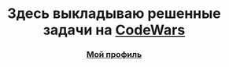 <h1 align="center">Здесь выкладываю решенные задачи на <a href="https://www.codewars.com">CodeWars</a></h1>

<h3 align="center"><a href="https://www.codewars.com/users/Sabur">Мой профиль</a></h3>
